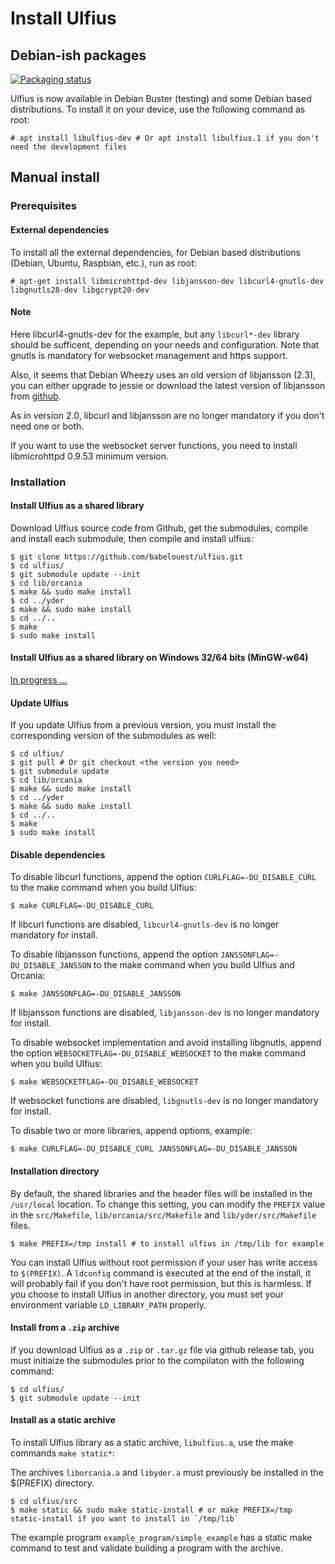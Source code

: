 # Install Ulfius

## Debian-ish packages

[![Packaging status](https://repology.org/badge/vertical-allrepos/ulfius.svg)](https://repology.org/metapackage/ulfius)

Ulfius is now available in Debian Buster (testing) and some Debian based distributions. To install it on your device, use the following command as root:

```shell
# apt install libulfius-dev # Or apt install libulfius.1 if you don't need the development files
```

## Manual install

### Prerequisites

#### External dependencies

To install all the external dependencies, for Debian based distributions (Debian, Ubuntu, Raspbian, etc.), run as root:

```shell
# apt-get install libmicrohttpd-dev libjansson-dev libcurl4-gnutls-dev libgnutls28-dev libgcrypt20-dev
```

#### Note

Here libcurl4-gnutls-dev for the example, but any `libcurl*-dev` library should be sufficent, depending on your needs and configuration. Note that gnutls is mandatory for websocket management and https support.

Also, it seems that Debian Wheezy uses an old version of libjansson (2.3), you can either upgrade to jessie or download the latest version of libjansson from [github](https://github.com/akheron/jansson).

As in version 2.0, libcurl and libjansson are no longer mandatory if you don't need one or both.

If you want to use the websocket server functions, you need to install libmicrohttpd 0.9.53 minimum version.

### Installation

#### Install Ulfius as a shared library

Download Ulfius source code from Github, get the submodules, compile and install each submodule, then compile and install ulfius:

```shell
$ git clone https://github.com/babelouest/ulfius.git
$ cd ulfius/
$ git submodule update --init
$ cd lib/orcania
$ make && sudo make install
$ cd ../yder
$ make && sudo make install
$ cd ../..
$ make
$ sudo make install
```

#### Install Ulfius as a shared library on Windows 32/64 bits (MinGW-w64)

[In progress ...](https://github.com/babelouest/ulfius/issues/36)

#### Update Ulfius

If you update Ulfius from a previous version, you must install the corresponding version of the submodules as well:

```shell
$ cd ulfius/
$ git pull # Or git checkout <the version you need>
$ git submodule update
$ cd lib/orcania
$ make && sudo make install
$ cd ../yder
$ make && sudo make install
$ cd ../..
$ make
$ sudo make install
```

#### Disable dependencies

To disable libcurl functions, append the option `CURLFLAG=-DU_DISABLE_CURL` to the make command when you build Ulfius:

```shell
$ make CURLFLAG=-DU_DISABLE_CURL
```

If libcurl functions are disabled, `libcurl4-gnutls-dev` is no longer mandatory for install.

To disable libjansson functions, append the option `JANSSONFLAG=-DU_DISABLE_JANSSON` to the make command when you build Ulfius and Orcania:

```shell
$ make JANSSONFLAG=-DU_DISABLE_JANSSON
```

If libjansson functions are disabled, `libjansson-dev` is no longer mandatory for install.

To disable websocket implementation and avoid installing libgnutls, append the option `WEBSOCKETFLAG=-DU_DISABLE_WEBSOCKET` to the make command when you build Ulfius:

```shell
$ make WEBSOCKETFLAG=-DU_DISABLE_WEBSOCKET
```

If websocket functions are disabled, `libgnutls-dev` is no longer mandatory for install.

To disable two or more libraries, append options, example:

```shell
$ make CURLFLAG=-DU_DISABLE_CURL JANSSONFLAG=-DU_DISABLE_JANSSON
```

#### Installation directory

By default, the shared libraries and the header files will be installed in the `/usr/local` location. To change this setting, you can modify the `PREFIX` value in the `src/Makefile`, `lib/orcania/src/Makefile` and `lib/yder/src/Makefile` files.

```shell
$ make PREFIX=/tmp install # to install ulfius in /tmp/lib for example
```

You can install Ulfius without root permission if your user has write access to `$(PREFIX)`.
A `ldconfig` command is executed at the end of the install, it will probably fail if you don't have root permission, but this is harmless.
If you choose to install Ulfius in another directory, you must set your environment variable `LD_LIBRARY_PATH` properly.

#### Install from a `.zip` archive

If you download Ulfius as a `.zip` or `.tar.gz` file via github release tab, you must initiaize the submodules prior to the compilaton with the following command:

```shell
$ cd ulfius/
$ git submodule update --init
```

#### Install as a static archive

To install Ulfius library as a static archive, `libulfius.a`, use the make commands `make static*`:

The archives `liborcania.a` and `libyder.a` must previously be installed in the $(PREFIX) directory.

```shell
$ cd ulfius/src
$ make static && sudo make static-install # or make PREFIX=/tmp static-install if you want to install in `/tmp/lib`
```

The example program `example_program/simple_example` has a static make command to test and validate building a program with the archive.

